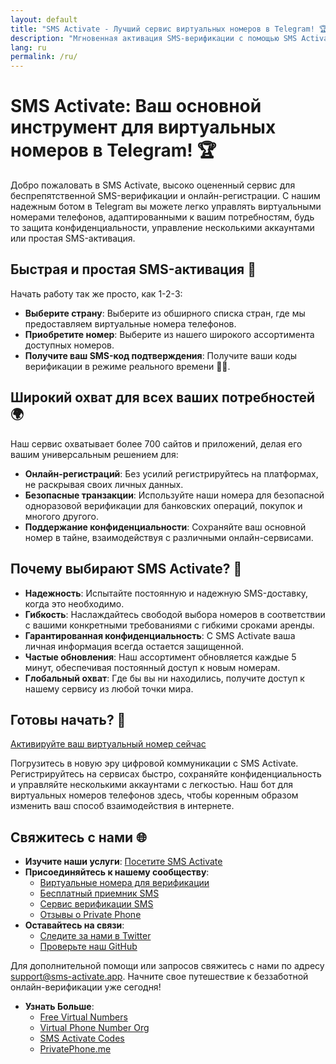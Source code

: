 ```yaml
---
layout: default
title: "SMS Activate - Лучший сервис виртуальных номеров в Telegram! 🏆"
description: "Мгновенная активация SMS-верификации с помощью SMS Activate, ведущего сервиса по получению виртуальных номеров телефонов для более чем 700 сайтов и приложений."
lang: ru
permalink: /ru/
---
```


# SMS Activate: Ваш основной инструмент для виртуальных номеров в Telegram! 🏆

Добро пожаловать в SMS Activate, высоко оцененный сервис для беспрепятственной SMS-верификации и онлайн-регистрации. С нашим надежным ботом в Telegram вы можете легко управлять виртуальными номерами телефонов, адаптированными к вашим потребностям, будь то защита конфиденциальности, управление несколькими аккаунтами или простая SMS-активация.

## Быстрая и простая SMS-активация 🚀

Начать работу так же просто, как 1-2-3:
- **Выберите страну**: Выберите из обширного списка стран, где мы предоставляем виртуальные номера телефонов.
- **Приобретите номер**: Выберите из нашего широкого ассортимента доступных номеров.
- **Получите ваш SMS-код подтверждения**: Получите ваши коды верификации в режиме реального времени 📩✅.

## Широкий охват для всех ваших потребностей 🌍

Наш сервис охватывает более 700 сайтов и приложений, делая его вашим универсальным решением для:
- **Онлайн-регистраций**: Без усилий регистрируйтесь на платформах, не раскрывая своих личных данных.
- **Безопасные транзакции**: Используйте наши номера для безопасной одноразовой верификации для банковских операций, покупок и многого другого.
- **Поддержание конфиденциальности**: Сохраняйте ваш основной номер в тайне, взаимодействуя с различными онлайн-сервисами.

## Почему выбирают SMS Activate? 🌟

- **Надежность**: Испытайте постоянную и надежную SMS-доставку, когда это необходимо.
- **Гибкость**: Наслаждайтесь свободой выбора номеров в соответствии с вашими конкретными требованиями с гибкими сроками аренды.
- **Гарантированная конфиденциальность**: С SMS Activate ваша личная информация всегда остается защищенной.
- **Частые обновления**: Наш ассортимент обновляется каждые 5 минут, обеспечивая постоянный доступ к новым номерам.
- **Глобальный охват**: Где бы вы ни находились, получите доступ к нашему сервису из любой точки мира.

## Готовы начать? 🚀

[Активируйте ваш виртуальный номер сейчас](/ru/get-started)

Погрузитесь в новую эру цифровой коммуникации с SMS Activate. Регистрируйтесь на сервисах быстро, сохраняйте конфиденциальность и управляйте несколькими аккаунтами с легкостью. Наш бот для виртуальных номеров телефонов здесь, чтобы коренным образом изменить ваш способ взаимодействия в интернете.

## Свяжитесь с нами 🌐

- **Изучите наши услуги**: [Посетите SMS Activate](https://sms-activate.bot)
- **Присоединяйтесь к нашему сообществу**: 
  - [Виртуальные номера для верификации](https://t.me/VirtualNumbersForVerification)
  - [Бесплатный приемник SMS](https://t.me/FreeSmsReceiver)
  - [Сервис верификации SMS](https://t.me/SmsVerificationService)
  - [Отзывы о Private Phone](https://t.me/PrivatePhoneReviews)
- **Оставайтесь на связи**:
  - [Следите за нами в Twitter](https://twitter.com/PrivatePhoneBot)
  - [Проверьте наш GitHub](https://github.com/VirtualPhoneNumber)

Для дополнительной помощи или запросов свяжитесь с нами по адресу [support@sms-activate.app](mailto:support@sms-activate.app). Начните свое путешествие к беззаботной онлайн-верификации уже сегодня!

- **Узнать Больше**:
  - [Free Virtual Numbers](http://freevirtualnumbers.com)
  - [Virtual Phone Number Org](https://virtualphonenumber.org)
  - [SMS Activate Codes](https://sms-activate.codes)
  - [PrivatePhone.me](https://privatephone.me)